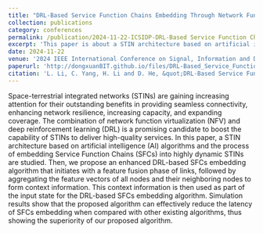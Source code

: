 ```yaml
---
title: "DRL-Based Service Function Chains Embedding Through Network Function Virtualization in STINs"
collection: publications
category: conferences
permalink: /publication/2024-11-22-ICSIDP-DRL-Based Service Function Chains Embedding Through Network Function Virtualization in STINs-number-16
excerpt: 'This paper is about a STIN architecture based on artificial intelligence (AI) algorithms and the process of embedding Service Function Chains (SFCs) into highly dynamic STINs.'
date: 2024-11-22
venue: '2024 IEEE International Conference on Signal, Information and Data Processing (ICSIDP)'
paperurl: 'http://dongxuanBIT.github.io/files/DRL-Based_Service_Function_Chains_Embedding_Through_Network_Function_Virtualization_in_STINs.pdf'
citation: 'L. Li, C. Yang, H. Li and D. He, &quot;DRL-Based Service Function Chains Embedding Through Network Function Virtualization in STINs,&quot; in <i>Proc. 2024 IEEE International Conference on Signal, Information and Data Processing (ICSIDP)</i>, Zhuhai, China, 2024, pp. 1-5.'
---
```


Space-terrestrial integrated networks (STINs) are gaining increasing attention for their outstanding benefits in providing seamless connectivity, enhancing network resilience, increasing capacity, and expanding coverage. The combination of network function virtualization (NFV) and deep reinforcement learning (DRL) is a promising candidate to boost the capability of STINs to deliver high-quality services. In this paper, a STIN architecture based on artificial intelligence (AI) algorithms and the process of embedding Service Function Chains (SFCs) into highly dynamic STINs are studied. Then, we propose an enhanced DRL-based SFCs embedding algorithm that initiates with a feature fusion phase of links, followed by aggregating the feature vectors of all nodes and their neighboring nodes to form context information. This context information is then used as part of the input state for the DRL-based SFCs embedding algorithm. Simulation results show that the proposed algorithm can effectively reduce the latency of SFCs embedding when compared with other existing algorithms, thus showing the superiority of our proposed algorithm.